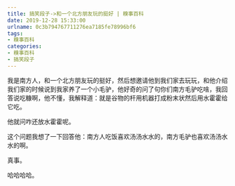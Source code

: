 ```yaml
---
title: 搞笑段子->和一个北方朋友玩的挺好 | 糗事百科
date: 2019-12-28 15:33:00
urlname: 0c3b794767711276ea7185fe78996bf6
tags: 
- 糗事百科
categories:
- 糗事百科
- 搞笑段子
---
```

我是南方人，和一个北方朋友玩的挺好，然后想邀请他到我们家去玩玩，和他介绍我们家的时候说到我家养了一个小毛驴，他好奇的问了句你们南方毛驴吃啥，我回答说吃糠啊，他不懂，我解释道：就是谷物的杆用机器打成粉末状然后用水霍霍给它吃。

他就问咋还放水霍霍呢。

这个问题我想了一下回答他：南方人吃饭喜欢汤汤水水的，南方毛驴也喜欢汤汤水水的啊。

真事。

哈哈哈哈。


